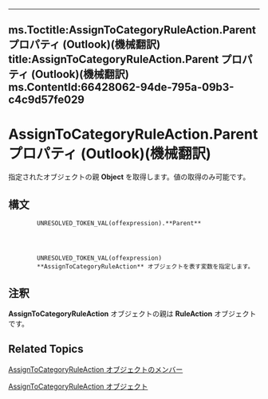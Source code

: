 

---
ms.Toctitle:AssignToCategoryRuleAction.Parent プロパティ (Outlook)(機械翻訳)
title:AssignToCategoryRuleAction.Parent プロパティ (Outlook)(機械翻訳)
ms.ContentId:66428062-94de-795a-09b3-c4c9d57fe029
---
# AssignToCategoryRuleAction.Parent プロパティ (Outlook)(機械翻訳)




指定されたオブジェクトの親 **Object** を取得します。値の取得のみ可能です。

## 構文

            UNRESOLVED_TOKEN_VAL(offexpression).**Parent**




            UNRESOLVED_TOKEN_VAL(offexpression)
            **AssignToCategoryRuleAction** オブジェクトを表す変数を指定します。



## 注釈
**AssignToCategoryRuleAction** オブジェクトの親は **RuleAction** オブジェクトです。



## Related Topics

[AssignToCategoryRuleAction オブジェクトのメンバー](2737651a-9658-f5d2-7329-f02a8e3349f9.md)

[AssignToCategoryRuleAction オブジェクト](402f4742-72ba-2559-4e4c-e2b8248cd7f6.md)




